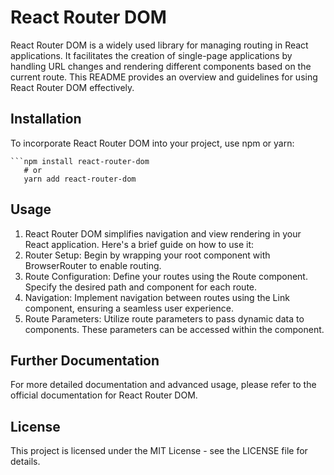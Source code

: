 # React Router DOM
React Router DOM is a widely used library for managing routing in React applications. It facilitates the creation of single-page applications by handling URL changes and rendering different components based on the current route. This README provides an overview and guidelines for using React Router DOM effectively.

## Installation
To incorporate React Router DOM into your project, use npm or yarn:
    
    ```npm install react-router-dom
       # or
       yarn add react-router-dom

## Usage
1. React Router DOM simplifies navigation and view rendering in your React application. Here's a brief guide on how to use it:
2. Router Setup: Begin by wrapping your root component with BrowserRouter to enable routing.
3. Route Configuration: Define your routes using the Route component. Specify the desired path and component for each route.
4. Navigation: Implement navigation between routes using the Link component, ensuring a seamless user experience.
5. Route Parameters: Utilize route parameters to pass dynamic data to components. These parameters can be accessed within the component.

## Further Documentation
For more detailed documentation and advanced usage, please refer to the official documentation for React Router DOM.

## License
This project is licensed under the MIT License - see the LICENSE file for details.
